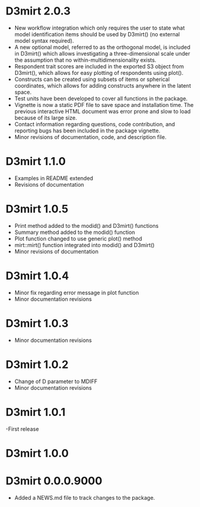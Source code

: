 # D3mirt 2.0.3
- New workflow integration which only requires the user to state what model identification items should be used by D3mirt() (no external model syntax required).
- A new optional model, referred to as the orthogonal model, is included in D3mirt() which allows investigating a three-dimensional scale under the assumption that no within-multidimensionality exists.
- Respondent trait scores are included in the exported S3 object from D3mirt(), which allows for easy plotting of respondents using plot().
- Constructs can be created using subsets of items or spherical coordinates, which allows for adding constructs anywhere in the latent space.
- Test units have been developed to cover all functions in the package.
- Vignette is now a static PDF file to save space and installation time. The previous interactive HTML document was error prone and slow to load because of its large size. 
- Contact information regarding questions, code contribution, and reporting bugs has been included in the package vignette.
- Minor revisions of documentation, code, and description file.

# D3mirt 1.1.0
- Examples in README extended
- Revisions of documentation

# D3mirt 1.0.5
- Print method added to the modid() and D3mirt() functions
- Summary method added to the modid() function
- Plot function changed to use generic plot() method
- mirt::mirt() function integrated into modid() and D3mirt()
- Minor revisions of documentation

# D3mirt 1.0.4
- Minor fix regarding error message in plot function
- Minor documentation revisions

# D3mirt 1.0.3
- Minor documentation revisions

# D3mirt 1.0.2
- Change of D parameter to MDIFF
- Minor documentation revisions

# D3mirt 1.0.1
 -First release

# D3mirt 1.0.0

# D3mirt 0.0.0.9000

* Added a NEWS.md file to track changes to the package.
